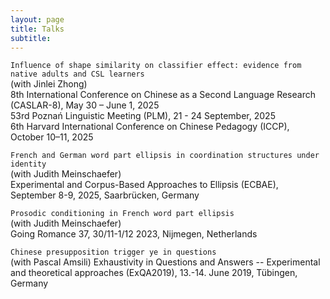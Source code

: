 ```yaml
---
layout: page
title: Talks
subtitle: 
---
```



`Influence of shape similarity on classifier effect: evidence from native adults and CSL learners` \
(with Jinlei Zhong) \
8th International Conference on Chinese as a Second Language Research (CASLAR-8), May 30 – June 1, 2025 \
53rd Poznań Linguistic Meeting (PLM), 21 - 24 September, 2025 \
6th Harvard International Conference on Chinese Pedagogy (ICCP), October 10–11, 2025



`French and German word part ellipsis in coordination structures under identity` \
(with Judith Meinschaefer) \
Experimental and Corpus-Based Approaches to Ellipsis (ECBAE), September 8-9, 2025, Saarbrücken, Germany



`Prosodic conditioning in French word part ellipsis` \
(with Judith Meinschaefer) \
Going Romance 37, 30/11-1/12 2023, Nijmegen, Netherlands



`Chinese presupposition trigger ye in questions` \
(with Pascal Amsili)
Exhaustivity in Questions and Answers -- Experimental and theoretical approaches (ExQA2019), 13.-14. June 2019, Tübingen, Germany
